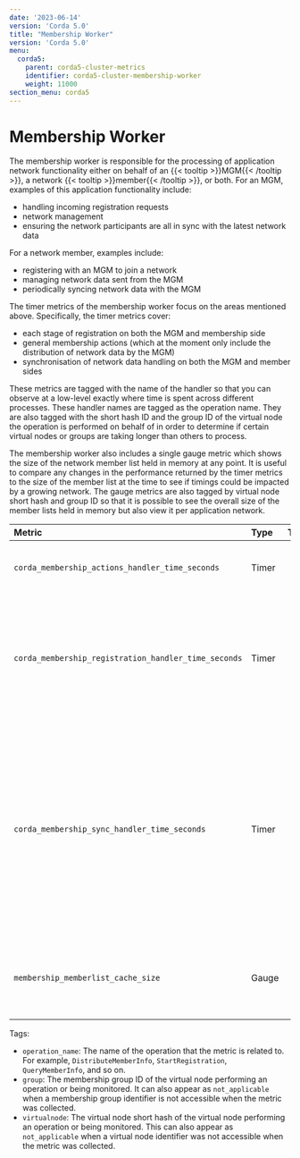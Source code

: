 ```yaml
---
date: '2023-06-14'
version: 'Corda 5.0'
title: "Membership Worker"
version: 'Corda 5.0'
menu:
  corda5:
    parent: corda5-cluster-metrics
    identifier: corda5-cluster-membership-worker
    weight: 11000
section_menu: corda5
---
```


# Membership Worker

The membership worker is responsible for the processing of application network functionality either on behalf of an {{< tooltip >}}MGM{{< /tooltip >}}, a network {{< tooltip >}}member{{< /tooltip >}}, or both. For an MGM, examples of this application functionality include:
* handling incoming registration requests
* network management
* ensuring the network participants are all in sync with the latest network data

For a network member, examples include:
* registering with an MGM to join a network
* managing network data sent from the MGM
* periodically syncing network data with the MGM

The timer metrics of the membership worker focus on the areas mentioned above. Specifically, the timer metrics cover:
* each stage of registration on both the MGM and membership side
* general membership actions (which at the moment only include the distribution of network data by the MGM)
* synchronisation of network data handling on both the MGM and member sides

These metrics are tagged with the name of the handler so that you can observe at a low-level exactly where time is spent
across different processes. These handler names are tagged as the operation name. They are also tagged with the short
hash ID and the group ID of the virtual node the operation is performed on behalf of in order to determine if certain
virtual nodes or groups are taking longer than others to process.

The membership worker also includes a single gauge metric which shows the size of the network member list held in memory
at any point. It is useful to compare any changes in the performance returned by the timer metrics to the size of the
member list at the time to see if timings could be impacted by a growing network. The gauge metrics are also tagged by
virtual node short hash and group ID so that it is possible to see the overall size of the member lists held in memory
but also view it per application network.

<style>
table th:first-of-type {
    width: 25%;
}
table th:nth-of-type(2) {
    width: 10%;
}
table th:nth-of-type(3) {
    width: 20%;
}
table th:nth-of-type(4) {
    width: 45%;
}
</style>

| Metric | Type | Tags | Description |
| :----------- | :----------- | :----------- | :----------- |
| `corda_membership_actions_handler_time_seconds` | Timer | <ul><li>`operation_name`</li><li>`group`</li><li>`virtualnode`</li></ul> | The time spent on membership actions. |
| `corda_membership_registration_handler_time_seconds` | Timer | <ul><li>`operation_name`</li><li>`group`</li><li>`virtualnode`</li></ul> | Registration is broken down into a series of stages, each with its own handler. This metric measures the time taken to execute each stage.  |
| `corda_membership_sync_handler_time_seconds` | Timer | <ul><li>`operation_name`</li><li>`group`</li><li>`virtualnode`</li></ul> | Measures how long it takes for each stage of synchronisation to complete. Synchronisation is split between different handler stages. It is processed on the MGM side and the network data package in constructed, and on the member side it is validated and persisted.  |
| `membership_memberlist_cache_size` | Gauge | <ul><li>`group`</li><li>`virtualnode`</li></ul> | Gauge of the member list cache size to monitor how the cache size grows or shrinks. |

Tags:
* `operation_name`: The name of the operation that the metric is related to. For example, `DistributeMemberInfo`,
`StartRegistration`, `QueryMemberInfo`, and so on.
* `group`: The membership group ID of the virtual node performing an operation or being monitored. It can also
appear as `not_applicable` when a membership group identifier is not accessible when the metric was collected.
* `virtualnode`: The virtual node short hash of the virtual node performing an operation or being monitored.
This can also appear as `not_applicable` when a virtual node identifier was not accessible when the metric was collected.
